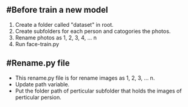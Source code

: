 #Before train a new model
---
1. Create a folder called "dataset" in root.
2. Create subfolders for each person and catogories the photos.
3. Rename photos as 1, 2, 3, 4, ... n
4. Run face-train.py


#Rename.py file
---
- This rename.py file is for rename images as 1, 2, 3, ... n. 
- Update path variable.
- Put the folder path of perticular subfolder that holds the images of perticular persion.
